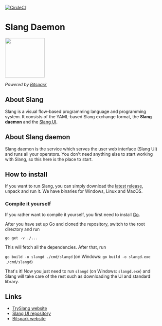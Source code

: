 [![CircleCI](https://circleci.com/gh/Bitspark/slang/tree/master.svg?style=svg&circle-token=ba892aab7dad71da5e2c426eff2a336974d96df0)](https://circleci.com/gh/Bitspark/slang/tree/master)

# Slang Daemon

<img src="http://tryslang.com/slang2.png" height="130">

*Powered by [Bitspark](https://bitspark.de)*

## About Slang

Slang is a visual flow-based programming language and programming system. It consists of the YAML-based Slang exchange format, the **Slang daemon** and the [Slang UI](https://github.com/Bitspark/slang-ui).

## About Slang daemon

Slang daemon is the service which serves the user web interface (Slang UI) and runs all your operators.
You don't need anything else to start working with Slang, so this here is the place to start.

## How to install

If you want to run Slang, you can simply download the [latest release](https://github.com/Bitspark/slang/releases/latest), unpack and run it. We have binaries for Windows, Linux and MacOS.

### Compile it yourself

If you rather want to compile it yourself, you first need to install [Go](https://golang.org/).

After you have set up Go and cloned the repository, switch to the root directory and run

`go get -v ./...`

This will fetch all the dependencies. After that, run

`go build -o slangd ./cmd/slangd` (on Windows: `go build -o slangd.exe ./cmd/slangd`)

That's it! Now you just need to run `slangd` (on Windows: `slangd.exe`) and Slang will take care of the rest such as downloading the UI and standard library.

## Links

- [TrySlang website](http://tryslang.com)
- [Slang UI repository](https://github.com/Bitspark/slang-ui)
- [Bitspark website](https://bitspark.de)
